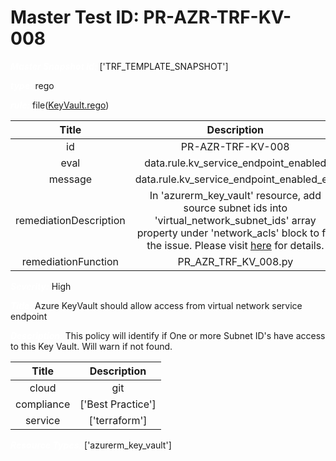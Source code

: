 



# Master Test ID: PR-AZR-TRF-KV-008


***<font color="white">Master Snapshot Id:</font>*** ['TRF_TEMPLATE_SNAPSHOT']

***<font color="white">type:</font>*** rego

***<font color="white">rule:</font>*** file([KeyVault.rego])  
  
  
  
  

|Title|Description|
| :---: | :---: |
|id|PR-AZR-TRF-KV-008|
|eval|data.rule.kv_service_endpoint_enabled|
|message|data.rule.kv_service_endpoint_enabled_err|
|remediationDescription|In 'azurerm_key_vault' resource, add source subnet ids into 'virtual_network_subnet_ids' array property under 'network_acls' block to fix the issue. Please visit <a href='https://registry.terraform.io/providers/hashicorp/azurerm/latest/docs/resources/key_vault#virtual_network_subnet_ids' target='_blank'>here</a> for details.|
|remediationFunction|PR_AZR_TRF_KV_008.py|


***<font color="white">Severity:</font>*** High

***<font color="white">Title:</font>*** Azure KeyVault should allow access from virtual network service endpoint

***<font color="white">Description:</font>*** This policy will identify if One or more Subnet ID's have access to this Key Vault. Will warn if not found.  
  
  

|Title|Description|
| :---: | :---: |
|cloud|git|
|compliance|['Best Practice']|
|service|['terraform']|


***<font color="white">Resource Types:</font>*** ['azurerm_key_vault']


[KeyVault.rego]: https://github.com/prancer-io/prancer-compliance-test/tree/master/azure/terraform/KeyVault.rego
